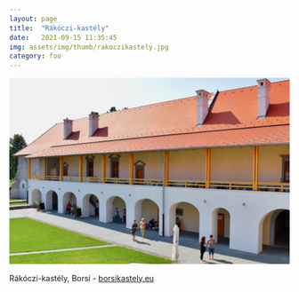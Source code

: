 ```yaml
---
layout: page
title:  "Rákóczi-kastély"
date:   2021-09-15 11:35:45
img: assets/img/thumb/rakoczikastely.jpg
category: foo
---
```


![Rákóczi-kastély](assets/img/photo/rakoczikastely.jpg)

Rákóczi-kastély, Borsi - [borsikastely.eu](https://www.borsikastely.eu)